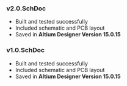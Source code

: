 ### v2.0.SchDoc
- Built and tested successfully
- Included schematic and PCB layout
- Saved in **Altium Designer Version 15.0.15**

### v1.0.SchDoc
- Built and tested successfully
- Included schematic and PCB layout
- Saved in **Altium Designer Version 15.0.15**